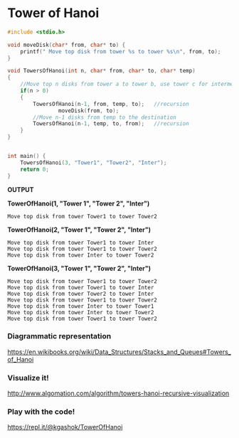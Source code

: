 

# Tower of Hanoi

```c
#include <stdio.h> 

void moveDisk(char* from, char* to) {
	printf(" Move top disk from tower %s to tower %s\n", from, to);
}

void TowersOfHanoi(int n, char* from, char* to, char* temp)
{
    //Move top n disks from tower a to tower b, use tower c for intermediate storage.
    if(n > 0)
    {
        TowersOfHanoi(n-1, from, temp, to);   //recursion
				moveDisk(from, to); 
        //Move n-1 disks from temp to the destination
        TowersOfHanoi(n-1, temp, to, from);   //recursion
    }
}


int main() {
	TowersOfHanoi(3, "Tower1", "Tower2", "Inter"); 
	return 0;
}
```

**OUTPUT**

**TowerOfHanoi(1, "Tower 1", "Tower 2", "Inter")**

	Move top disk from tower Tower1 to tower Tower2


**TowerOfHanoi(2, "Tower 1", "Tower 2", "Inter")**

	Move top disk from tower Tower1 to tower Inter
	Move top disk from tower Tower1 to tower Tower2
	Move top disk from tower Inter to tower Tower2

**TowerOfHanoi(3, "Tower 1", "Tower 2", "Inter")**

	Move top disk from tower Tower1 to tower Tower2
	Move top disk from tower Tower1 to tower Inter
	Move top disk from tower Tower2 to tower Inter
	Move top disk from tower Tower1 to tower Tower2
	Move top disk from tower Inter to tower Tower1
	Move top disk from tower Inter to tower Tower2
	Move top disk from tower Tower1 to tower Tower2

### Diagrammatic representation

https://en.wikibooks.org/wiki/Data_Structures/Stacks_and_Queues#Towers_of_Hanoi


### Visualize it! 

http://www.algomation.com/algorithm/towers-hanoi-recursive-visualization

### Play with the code! 

https://repl.it/@kgashok/TowerOfHanoi